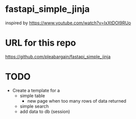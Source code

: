 # fastapi_simple_jinja
inspired by https://www.youtube.com/watch?v=IxXtDOI9RUo

# URL for this repo
https://github.com/pleabargain/fastapi_simple_jinja

# TODO
* Create a template for a 
    * simple table
        * new page when too many rows of data returned
    * simple search
    * add data to db (session)

